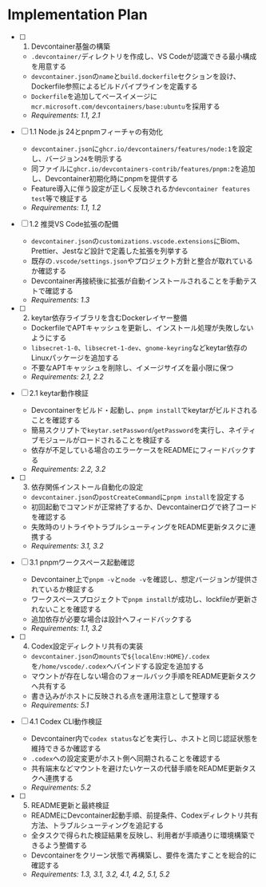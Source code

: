# Implementation Plan

- [ ] 1. Devcontainer基盤の構築
  - `.devcontainer/`ディレクトリを作成し、VS Codeが認識できる最小構成を用意する
  - `devcontainer.json`の`name`と`build.dockerfile`セクションを設け、Dockerfile参照によるビルドパイプラインを定義する
  - `Dockerfile`を追加してベースイメージに`mcr.microsoft.com/devcontainers/base:ubuntu`を採用する
  - _Requirements: 1.1, 2.1_
- [ ] 1.1 Node.js 24とpnpmフィーチャの有効化
  - `devcontainer.json`に`ghcr.io/devcontainers/features/node:1`を設定し、バージョン`24`を明示する
  - 同ファイルに`ghcr.io/devcontainers-contrib/features/pnpm:2`を追加し、Devcontainer初期化時にpnpmを提供する
  - Feature導入に伴う設定が正しく反映されるか`devcontainer features test`等で検証する
  - _Requirements: 1.1, 1.2_
- [ ] 1.2 推奨VS Code拡張の配備
  - `devcontainer.json`の`customizations.vscode.extensions`にBiom、Prettier、Jestなど設計で定義した拡張を列挙する
  - 既存の`.vscode/settings.json`やプロジェクト方針と整合が取れているか確認する
  - Devcontainer再接続後に拡張が自動インストールされることを手動テストで確認する
  - _Requirements: 1.3_

- [ ] 2. keytar依存ライブラリを含むDockerレイヤー整備
  - DockerfileでAPTキャッシュを更新し、インストール処理が失敗しないようにする
  - `libsecret-1-0`、`libsecret-1-dev`、`gnome-keyring`などkeytar依存のLinuxパッケージを追加する
  - 不要なAPTキャッシュを削除し、イメージサイズを最小限に保つ
  - _Requirements: 2.1, 2.2_
- [ ] 2.1 keytar動作検証
  - Devcontainerをビルド・起動し、`pnpm install`でkeytarがビルドされることを確認する
  - 簡易スクリプトで`keytar.setPassword`/`getPassword`を実行し、ネイティブモジュールがロードされることを検証する
  - 依存が不足している場合のエラーケースをREADMEにフィードバックする
  - _Requirements: 2.2, 3.2_

- [ ] 3. 依存関係インストール自動化の設定
  - `devcontainer.json`の`postCreateCommand`に`pnpm install`を設定する
  - 初回起動でコマンドが正常終了するか、Devcontainerログで終了コードを確認する
  - 失敗時のリトライやトラブルシューティングをREADME更新タスクに連携する
  - _Requirements: 3.1, 3.2_
- [ ] 3.1 pnpmワークスペース起動確認
  - Devcontainer上で`pnpm -v`と`node -v`を確認し、想定バージョンが提供されているか検証する
  - ワークスペースプロジェクトで`pnpm install`が成功し、lockfileが更新されないことを確認する
  - 追加依存が必要な場合は設計へフィードバックする
  - _Requirements: 1.1, 3.2_

- [ ] 4. Codex設定ディレクトリ共有の実装
  - `devcontainer.json`の`mounts`で`${localEnv:HOME}/.codex`を`/home/vscode/.codex`へバインドする設定を追加する
  - マウントが存在しない場合のフォールバック手順をREADME更新タスクへ共有する
  - 書き込みがホストに反映される点を運用注意として整理する
  - _Requirements: 5.1_
- [ ] 4.1 Codex CLI動作検証
  - Devcontainer内で`codex status`などを実行し、ホストと同じ認証状態を維持できるか確認する
  - `.codex`への設定変更がホスト側へ同期されることを確認する
  - 共有端末などマウントを避けたいケースの代替手順をREADME更新タスクへ連携する
  - _Requirements: 5.2_

- [ ] 5. README更新と最終検証
  - READMEにDevcontainer起動手順、前提条件、Codexディレクトリ共有方法、トラブルシューティングを追記する
  - 全タスクで得られた検証結果を反映し、利用者が手順通りに環境構築できるよう整備する
  - Devcontainerをクリーン状態で再構築し、要件を満たすことを総合的に確認する
  - _Requirements: 1.3, 3.1, 3.2, 4.1, 4.2, 5.1, 5.2_
